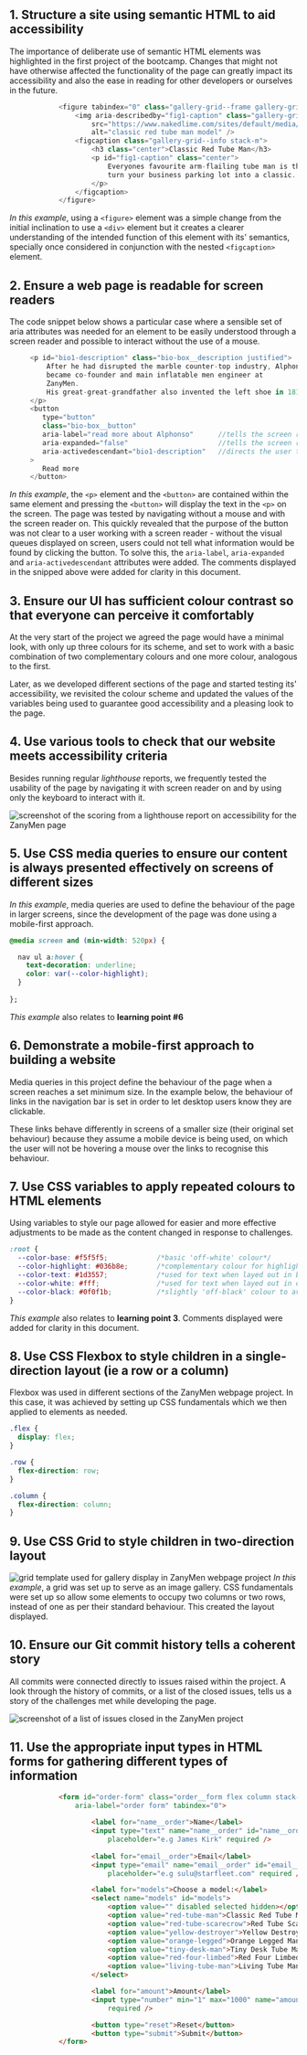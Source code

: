 ## 1. Structure a site using semantic HTML to aid accessibility
The importance of deliberate use of semantic HTML elements was highlighted in the first project of the bootcamp. Changes that might not have otherwise affected the functionality of the page can greatly impact its accessibility and also the ease in reading for other developers or ourselves in the future.

```js
            <figure tabindex="0" class="gallery-grid--frame gallery-grid--frame__long">
                <img aria-describedby="fig1-caption" class="gallery-grid--image"
                    src="https://www.nakedlime.com/sites/default/media/image/RS_tube_man.png"
                    alt="classic red tube man model" />
                <figcaption class="gallery-grid--info stack-m">
                    <h3 class="center">Classic Red Tube Man</h3>
                    <p id="fig1-caption" class="center">
                        Everyones favourite arm-flailing tube man is the feature that will
                        turn your business parking lot into a classic.
                    </p>
                </figcaption>
            </figure>
```
*In this example*, using a ```<figure>``` element was a simple change from the initial inclination to use a ```<div>``` element but it creates a clearer understanding of the intended function of this element with its' semantics, specially once considered in conjunction with the nested ```<figcaption>``` element.

## 2. Ensure a web page is readable for screen readers
The code snippet below shows a particular case where a sensible set of aria attributes was needed for an element to be easily understood through a screen reader and possible to interact without the use of a mouse.

```js
     <p id="bio1-description" class="bio-box__description justified">
         After he had disrupted the marble counter-top industry, Alphonso
         became co-founder and main inflatable men engineer at
         ZanyMen.
         His great-great-grandfather also invented the left shoe in 1818.
     </p>
     <button 
        type="button" 
        class="bio-box__button"
        aria-label="read more about Alphonso"      //tells the screen reader what can be found by pressing the button
        aria-expanded="false"                      //tells the screen reader that the button will expand a new section
        aria-activedescendant="bio1-description"   //directs the user to the element revealed once the button is expanded
     >
        Read more
     </button>                    
```
*In this example*, the ```<p>``` element and the ```<button>``` are contained within the same element and pressing the ```<button>``` will display the text in the ```<p>``` on the screen.
The page was tested by navigating without a mouse and with the screen reader on. This quickly revealed that the purpose of the button was not clear to a user working with a screen reader - without the visual queues displayed on screen, users could not tell what information would be found by clicking the button.
To solve this, the ```aria-label```, ```aria-expanded``` and ```aria-activedescendant``` attributes were added. The comments displayed in the snipped above were added for clarity in this document.

## 3. Ensure our UI has sufficient colour contrast so that everyone can perceive it comfortably
At the very start of the project we agreed the page would have a minimal look, with only up three colours for its scheme, and set to work with a basic combination of two complementary colours and one more colour, analogous to the first.

Later, as we developed different sections of the page and started testing its' accessibility, we revisited the colour scheme and updated the values of the variables being used to guarantee good accessibility and a pleasing look to the page.

## 4. Use various tools to check that our website meets accessibility criteria
Besides running regular *lighthouse* reports, we frequently tested the usability of the page by navigating it with screen reader on and by using only the keyboard to interact with it.

![screenshot of the scoring from a lighthouse report on accessibility for the ZanyMen page](/img/screenshot__lighthouse.png)

## 5. Use CSS media queries to ensure our content is always presented effectively on screens of different sizes
*In this example*, media queries are used to define the behaviour of the page in larger screens, since the development of the page was done using a mobile-first approach.

```CSS
@media screen and (min-width: 520px) {

  nav ul a:hover {
    text-decoration: underline;
    color: var(--color-highlight);
  }
  
};
```
*This example* also relates to **learning point #6**

## 6. Demonstrate a mobile-first approach to building a website
Media queries in this project define the behaviour of the page when a screen reaches a set minimum size. In the example below, the behaviour of links in the navigation bar is set in order to let desktop users know they are clickable.

These links behave differently in screens of a smaller size (their original set behaviour) because they assume a mobile device is being used, on which the user will not be hovering a mouse over the links to recognise this behaviour.

## 7. Use CSS variables to apply repeated colours to HTML elements
Using variables to style our page allowed for easier and more effective adjustments to be made as the content changed in response to challenges.

```CSS
:root {
  --color-base: #f5f5f5;            /*basic 'off-white' colour*/
  --color-highlight: #036b8e;       /*complementary colour for highlights*/
  --color-text: #1d3557;            /*used for text when layed out in bright areas*/     
  --color-white: #fff;              /*used for text when layed out in dark areas*/
  --color-black: #0f0f1b;           /*slightly 'off-black' colour to avoid straining the eyes in very high contrast*/
}
```
*This example* also relates to **learning point 3**. Comments displayed were added for clarity in this document.

## 8. Use CSS Flexbox to style children in a single-direction layout (ie a row or a column)
Flexbox was used in different sections of the ZanyMen webpage project.
In this case, it was achieved by setting up CSS fundamentals which we then applied to elements as needed.

```CSS
.flex {
  display: flex;
}

.row {
  flex-direction: row;
}

.column {
  flex-direction: column;
}
```

## 9. Use CSS Grid to style children in two-direction layout

![grid template used for gallery display in ZanyMen webpage project](/img/screenshot__grid.png)
*In this example*, a grid was set up to serve as an image gallery. 
CSS fundamentals were set up so allow some elements to occupy two columns or two rows, instead of one as per their standard behaviour.
This created the layout displayed.

## 10. Ensure our Git commit history tells a coherent story
All commits were connected directly to issues raised within the project. 
A look through the history of commits, or a list of the closed issues, tells us a story of the challenges met while developing the page. 

![screenshot of a list of issues closed in the ZanyMen project](/img/screenshot__commit.png)

## 11. Use the appropriate input types in HTML forms for gathering different types of information

```HTML
            <form id="order-form" class="order__form flex column stack-m"
                aria-label="order form" tabindex="0">
                        
                    <label for="name__order">Name</label>
                    <input type="text" name="name__order" id="name__order"
                        placeholder="e.g James Kirk" required />
                            
                    <label for="email__order">Email</label>
                    <input type="email" name="email__order" id="email__order"
                        placeholder="e.g sulu@starfleet.com" required />

                    <label for="models">Choose a model:</label>
                    <select name="models" id="models">
                        <option value="" disabled selected hidden></option>
                        <option value="red-tube-man">Classic Red Tube Man</option>
                        <option value="red-tube-scarecrow">Red Tube Scarecrow</option>
                        <option value="yellow-destroyer">Yellow Destroyer Man</option>
                        <option value="orange-legged">Orange Legged Man</option>
                        <option value="tiny-desk-man">Tiny Desk Tube Man</option>
                        <option value="red-four-limbed">Red Four Limbed Red Man</option>
                        <option value="living-tube-man">Living Tube Man</option>
                    </select>

                    <label for="amount">Amount</label>
                    <input type="number" min="1" max="1000" name="amount" id="amount"
                        required />

                    <button type="reset">Reset</button>
                    <button type="submit">Submit</button>
            </form>
```
